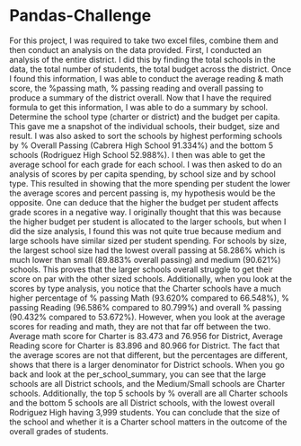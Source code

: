 # Pandas-Challenge
For this project, I was required to take two excel files, combine them and then conduct an analysis on the data provided. First, I conducted an analysis of the entire district. I did this by finding the total schools in the data, the total number of students, the total budget across the district. Once I found this information, I was able to conduct the average reading & math score, the %passing math, % passing reading and overall passing to produce a summary of the district overall.
Now that I have the required formula to get this information, I was able to do a summary by school. Determine the school type (charter or district) and the budget per capita. This gave me a snapshot of the individual schools, their budget, size and result. I was also asked to sort the schools by highest performing schools by % Overall Passing (Cabrera High School 91.334%) and the bottom 5 schools (Rodriguez High School 52.988%). I then was able to get the average school for each grade for each school. 
I was then asked to do an analysis of scores by per capita spending, by school size and by school type. This resulted in showing that the more spending per student the lower the average scores and percent passing is, my hypothesis would be the opposite. One can deduce that the higher the budget per student affects grade scores in a negative way. I originally thought that this was because the higher budget per student is allocated to the larger schools, but when I did the size analysis, I found this was not quite true because medium and large schools have similar sized per student spending. For schools by size, the largest school size had the lowest overall passing at 58.286% which is much lower than small (89.883% overall passing) and medium (90.621%) schools. This proves that the larger schools overall struggle to get their score on par with the other sized schools. Additionally, when you look at the scores by type analysis, you notice that the Charter schools have a much higher percentage of % passing Math (93.620% compared to 66.548%), % passing Reading (96.586% compared to 80.799%) and overall % passing (90.432% compared to 53.672%). However, when you look at the average scores for reading and math, they are not that far off between the two. Average math score for Charter is 83.473 and 76.956 for District, Average Reading score for Charter is 83.896 and 80.966 for District. The fact that the average scores are not that different, but the percentages are different, shows that there is a larger denominator for District schools. When you go back and look at the per_school_summary, you can see that the large schools are all District schools, and the Medium/Small schools are Charter schools. Additionally, the top 5 schools by % overall are all Charter schools and the bottom 5 schools are all District schools, with the lowest overall Rodriguez High having 3,999 students. You can conclude that the size of the school and whether it is a Charter school matters in the outcome of the overall grades of students.
